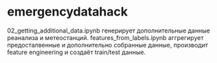 # emergencydatahack

02_getting_additional_data.ipynb генерирует дополнительные данные реанализа и метеостанций.
features_from_labels.ipynb аггрегирует предосталвенные и дополнительно собранные данные, производит feature engineering и создаёт train/test данные. 
